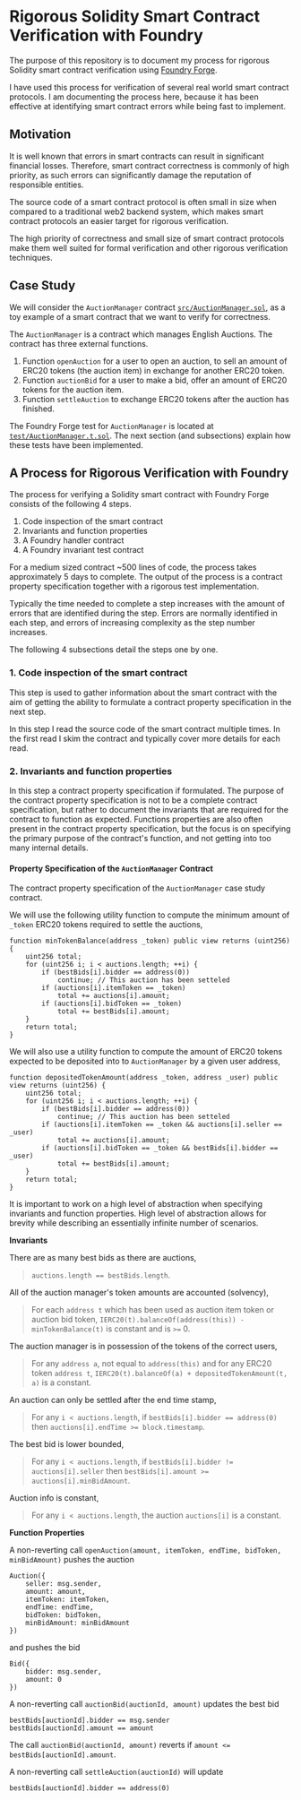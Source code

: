 # Rigorous Solidity Smart Contract Verification with Foundry

The purpose of this repository is to document my process for rigorous Solidity smart contract verification using [Foundry Forge](https://book.getfoundry.sh/forge/tests).

I have used this process for verification of several real world smart contract protocols. I am documenting the process here, because it has been effective at identifying smart contract errors while being fast to implement.

## Motivation

It is well known that errors in smart contracts can result in significant financial losses. Therefore, smart contract correctness is commonly of high priority, as such errors can significantly damage the reputation of responsible entities.

The source code of a smart contract protocol is often small in size when compared to a traditional web2 backend system, which makes smart contract protocols an easier target for rigorous verification.

The high priority of correctness and small size of smart contract protocols make them well suited for formal verification and other rigorous verification techniques.

## Case Study

We will consider the `AuctionManager` contract [`src/AuctionManager.sol`](src/AuctionManager.sol), as a toy example of a smart contract that we want to verify for correctness.

The `AuctionManager` is a contract which manages English Auctions. The contract has three external functions.

1. Function `openAuction` for a user to open an auction, to sell an amount of ERC20 tokens (the auction item) in exchange for another ERC20 token.
2. Function `auctionBid` for a user to make a bid, offer an amount of ERC20 tokens for the auction item.
3. Function `settleAuction` to exchange ERC20 tokens after the auction has finished.

The Foundry Forge test for `AuctionManager` is located at [`test/AuctionManager.t.sol`](test/AuctionManager.t.sol). The next section (and subsections) explain how these tests have been implemented.

## A Process for Rigorous Verification with Foundry

The process for verifying a Solidity smart contract with Foundry Forge consists of the following 4 steps.

1. Code inspection of the smart contract
2. Invariants and function properties
3. A Foundry handler contract
4. A Foundry invariant test contract

For a medium sized contract ~500 lines of code, the process takes approximately 5 days to complete. The output of the process is a contract property specification together with a rigorous test implementation.

Typically the time needed to complete a step increases with the amount of errors that are identified during the step. Errors are normally identified in each step, and errors of increasing complexity as the step number increases.

The following 4 subsections detail the steps one by one.

### 1. Code inspection of the smart contract

This step is used to gather information about the smart contract with the aim of getting the ability to formulate a contract property specification in the next step.

In this step I read the source code of the smart contract multiple times. In the first read I skim the contract and typically cover more details for each read.

### 2. Invariants and function properties

In this step a contract property specification if formulated. The purpose of the contract property specification is not to be a complete contract specification, but rather to document the invariants that are required for the contract to function as expected. Functions properties are also often present in the contract property specification, but the focus is on specifying the primary purpose of the contract's function, and not getting into too many internal details.

#### Property Specification of the `AuctionManager` Contract

The contract property specification of the `AuctionManager` case study contract. 

We will use the following utility function to compute the minimum amount of `_token` ERC20 tokens required to settle the auctions,
```solidity
function minTokenBalance(address _token) public view returns (uint256) {
    uint256 total;
    for (uint256 i; i < auctions.length; ++i) {
        if (bestBids[i].bidder == address(0))
            continue; // This auction has been setteled
        if (auctions[i].itemToken == _token)
            total += auctions[i].amount;
        if (auctions[i].bidToken == _token)
            total += bestBids[i].amount;
    }
    return total;
}
```

We will also use a utility function to compute the amount of ERC20 tokens expected to be deposited into to `AuctionManager` by a given user address,
```solidity
function depositedTokenAmount(address _token, address _user) public view returns (uint256) {
    uint256 total;
    for (uint256 i; i < auctions.length; ++i) {
        if (bestBids[i].bidder == address(0))
            continue; // This auction has been setteled
        if (auctions[i].itemToken == _token && auctions[i].seller == _user)
            total += auctions[i].amount;
        if (auctions[i].bidToken == _token && bestBids[i].bidder == _user)
            total += bestBids[i].amount;
    }
    return total;
}
```

It is important to work on a high level of abstraction when specifying invariants and function properties. High level of abstraction allows for brevity while describing an essentially infinite number of scenarios.

**Invariants**

There are as many best bids as there are auctions,
> `auctions.length == bestBids.length`.

All of the auction manager's token amounts are accounted (solvency),
> For each `address t` which has been used as auction item token or auction bid token, `IERC20(t).balanceOf(address(this)) - minTokenBalance(t)` is constant and is `>=` 0.

The auction manager is in possession of the tokens of the correct users,
> For any `address a`, not equal to `address(this)` and for any ERC20 token `address t`, `IERC20(t).balanceOf(a) + depositedTokenAmount(t, a)` is a constant.

An auction can only be settled after the end time stamp,
> For any `i < auctions.length`, if `bestBids[i].bidder == address(0)` then `auctions[i].endTime >= block.timestamp`.

The best bid is lower bounded,
> For any `i < auctions.length`, if `bestBids[i].bidder != auctions[i].seller` then `bestBids[i].amount >= auctions[i].minBidAmount`.

Auction info is constant,
> For any `i < auctions.length`, the auction `auctions[i]` is a constant.

**Function Properties**

A non-reverting call `openAuction(amount, itemToken, endTime, bidToken, minBidAmount)` pushes the auction

```solidity
Auction({
    seller: msg.sender,
    amount: amount,
    itemToken: itemToken,
    endTime: endTime,
    bidToken: bidToken,
    minBidAmount: minBidAmount
})
```

and pushes the bid

```solidity
Bid({
    bidder: msg.sender,
    amount: 0
})
```

A non-reverting call `auctionBid(auctionId, amount)` updates the best bid

```
bestBids[auctionId].bidder == msg.sender
bestBids[auctionId].amount == amount
```

The call `auctionBid(auctionId, amount)` reverts if `amount <= bestBids[auctionId].amount`.

A non-reverting call `settleAuction(auctionId)` will update

```
bestBids[auctionId].bidder == address(0)
```
